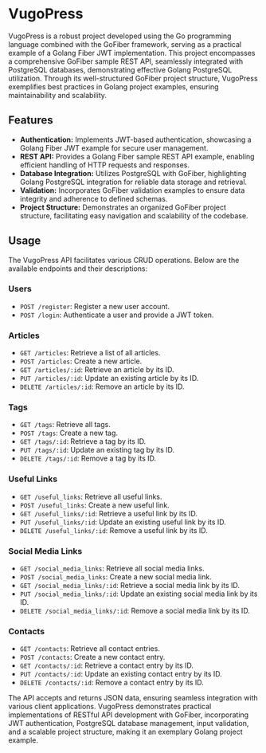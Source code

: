 # VugoPress

VugoPress is a robust project developed using the Go programming language combined with the GoFiber framework, serving as a practical example of a Golang Fiber JWT implementation. This project encompasses a comprehensive GoFiber sample REST API, seamlessly integrated with PostgreSQL databases, demonstrating effective Golang PostgreSQL utilization. Through its well-structured GoFiber project structure, VugoPress exemplifies best practices in Golang project examples, ensuring maintainability and scalability.

## Features

- **Authentication:** Implements JWT-based authentication, showcasing a Golang Fiber JWT example for secure user management.
- **REST API:** Provides a Golang Fiber sample REST API example, enabling efficient handling of HTTP requests and responses.
- **Database Integration:** Utilizes PostgreSQL with GoFiber, highlighting Golang PostgreSQL integration for reliable data storage and retrieval.
- **Validation:** Incorporates GoFiber validation examples to ensure data integrity and adherence to defined schemas.
- **Project Structure:** Demonstrates an organized GoFiber project structure, facilitating easy navigation and scalability of the codebase.

## Usage

The VugoPress API facilitates various CRUD operations. Below are the available endpoints and their descriptions:

### Users

- `POST /register`: Register a new user account.
- `POST /login`: Authenticate a user and provide a JWT token.

### Articles

- `GET /articles`: Retrieve a list of all articles.
- `POST /articles`: Create a new article.
- `GET /articles/:id`: Retrieve an article by its ID.
- `PUT /articles/:id`: Update an existing article by its ID.
- `DELETE /articles/:id`: Remove an article by its ID.

### Tags

- `GET /tags`: Retrieve all tags.
- `POST /tags`: Create a new tag.
- `GET /tags/:id`: Retrieve a tag by its ID.
- `PUT /tags/:id`: Update an existing tag by its ID.
- `DELETE /tags/:id`: Remove a tag by its ID.

### Useful Links

- `GET /useful_links`: Retrieve all useful links.
- `POST /useful_links`: Create a new useful link.
- `GET /useful_links/:id`: Retrieve a useful link by its ID.
- `PUT /useful_links/:id`: Update an existing useful link by its ID.
- `DELETE /useful_links/:id`: Remove a useful link by its ID.

### Social Media Links

- `GET /social_media_links`: Retrieve all social media links.
- `POST /social_media_links`: Create a new social media link.
- `GET /social_media_links/:id`: Retrieve a social media link by its ID.
- `PUT /social_media_links/:id`: Update an existing social media link by its ID.
- `DELETE /social_media_links/:id`: Remove a social media link by its ID.

### Contacts

- `GET /contacts`: Retrieve all contact entries.
- `POST /contacts`: Create a new contact entry.
- `GET /contacts/:id`: Retrieve a contact entry by its ID.
- `PUT /contacts/:id`: Update an existing contact entry by its ID.
- `DELETE /contacts/:id`: Remove a contact entry by its ID.

The API accepts and returns JSON data, ensuring seamless integration with various client applications. VugoPress demonstrates practical implementations of RESTful API development with GoFiber, incorporating JWT authentication, PostgreSQL database management, input validation, and a scalable project structure, making it an exemplary Golang project example.
